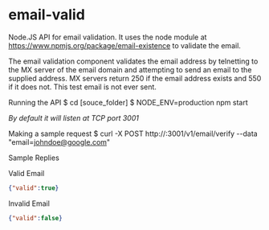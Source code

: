email-valid
===========

Node.JS API for email validation. It uses the node module at https://www.npmjs.org/package/email-existence to validate the email.

The email validation component validates the email address by telnetting to the MX server of the email domain and attempting to send an email to the supplied address. MX servers return 250 if the email address exists and 550 if it does not. This test email is not ever sent.

Running the API
$ cd [souce_folder]
$ NODE_ENV=production npm start

_By default it will listen at TCP port 3001_

Making a sample request
$ curl -X POST  http://<URL>:3001/v1/email/verify --data "email=johndoe@google.com"

Sample Replies

Valid Email
```json
{"valid":true}
```

Invalid Email
```json
{"valid":false}
```
